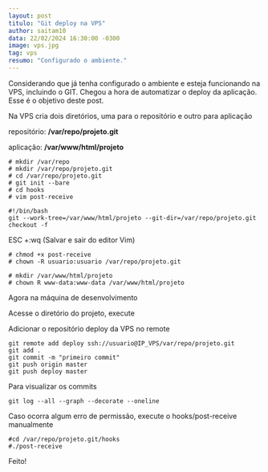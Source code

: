 ```yaml
---
layout: post
titulo: "Git deploy na VPS"
author: saitam10
data: 22/02/2024 16:30:00 -0300
image: vps.jpg
tag: vps
resumo: "Configurado o ambiente."
---
```

Considerando que já tenha configurado o ambiente e esteja funcionando na VPS, incluindo o GIT. Chegou a hora de automatizar o deploy da aplicação. Esse é o objetivo deste post.

Na VPS cria dois diretórios, uma para o repositório e outro para aplicação

repositório: **/var/repo/projeto.git**

aplicação: **/var/www/html/projeto**

```
# mkdir /var/repo  
# mkdir /var/repo/projeto.git  
# cd /var/repo/projeto.git  
# git init --bare  
# cd hooks  
# vim post-receive
```

```
#!/bin/bash  
git --work-tree=/var/www/html/projeto --git-dir=/var/repo/projeto.git checkout -f
```

ESC +:wq (Salvar e sair do editor Vim)

```
# chmod +x post-receive  
# chown -R usuario:usuario /var/repo/projeto.git
```
  
```
# mkdir /var/www/html/projeto  
# chown R www-data:www-data /var/www/html/projeto
```

Agora na máquina de desenvolvimento

Acesse o diretório do projeto, execute

Adicionar o repositório deploy da VPS no remote

```
git remote add deploy ssh://usuario@IP_VPS/var/repo/projeto.git  
git add .  
git commit -m "primeiro commit"  
git push origin master  
git push deploy master
```

Para visualizar os commits

`git log --all --graph --decorate --oneline`

Caso ocorra algum erro de permissão, execute o hooks/post-receive manualmente

```
#cd /var/repo/projeto.git/hooks  
#./post-receive
``` 

Feito!